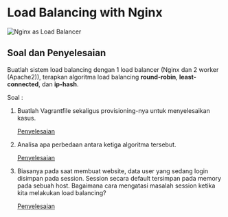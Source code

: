 # Load Balancing with Nginx

![Nginx as Load Balancer](https://static.thegeekstuff.com/wp-content/uploads/2017/01/nginx-loadbalancer.png)

## Soal dan Penyelesaian
Buatlah sistem load balancing dengan 1 load balancer (Nginx dan 2 worker (Apache2)), terapkan algoritma load balancing **round-robin**, **least-connected**, dan **ip-hash**.

Soal :

1. Buatlah Vagrantfile sekaligus provisioning-nya untuk menyelesaikan kasus.

    [Penyelesaian](https://github.com/nahdazahra/cloud2018/blob/master/Nginx/soal-1.md)

2. Analisa apa perbedaan antara ketiga algoritma tersebut.

    [Penyelesaian](https://github.com/nahdazahra/cloud2018/blob/master/Nginx/soal-2.md)

3. Biasanya pada saat membuat website, data user yang sedang login disimpan pada session. Session secara default tersimpan pada memory pada sebuah host. Bagaimana cara mengatasi masalah session ketika kita melakukan load balancing?

    [Penyelesaian](https://github.com/nahdazahra/cloud2018/blob/master/Nginx/soal-3.md)
